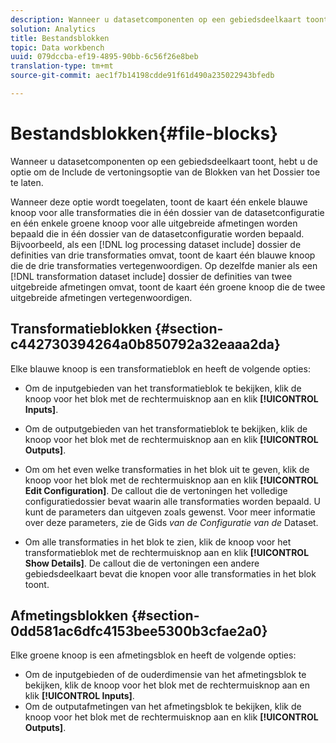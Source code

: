 ```yaml
---
description: Wanneer u datasetcomponenten op een gebiedsdeelkaart toont, hebt u de optie om de Include de vertoningsoptie van de Blokken van het Dossier toe te laten.
solution: Analytics
title: Bestandsblokken
topic: Data workbench
uuid: 079dccba-ef19-4895-90bb-6c56f26e8beb
translation-type: tm+mt
source-git-commit: aec1f7b14198cdde91f61d490a235022943bfedb

---
```



# Bestandsblokken{#file-blocks}

Wanneer u datasetcomponenten op een gebiedsdeelkaart toont, hebt u de optie om de Include de vertoningsoptie van de Blokken van het Dossier toe te laten.

Wanneer deze optie wordt toegelaten, toont de kaart één enkele blauwe knoop voor alle transformaties die in één dossier van de datasetconfiguratie en één enkele groene knoop voor alle uitgebreide afmetingen worden bepaald die in één dossier van de datasetconfiguratie worden bepaald. Bijvoorbeeld, als een [!DNL log processing dataset include] dossier de definities van drie transformaties omvat, toont de kaart één blauwe knoop die de drie transformaties vertegenwoordigen. Op dezelfde manier als een [!DNL transformation dataset include] dossier de definities van twee uitgebreide afmetingen omvat, toont de kaart één groene knoop die de twee uitgebreide afmetingen vertegenwoordigen.

## Transformatieblokken {#section-c442730394264a0b850792a32eaaa2da}

Elke blauwe knoop is een transformatieblok en heeft de volgende opties:

* Om de inputgebieden van het transformatieblok te bekijken, klik de knoop voor het blok met de rechtermuisknop aan en klik **[!UICONTROL Inputs]**.
* Om de outputgebieden van het transformatieblok te bekijken, klik de knoop voor het blok met de rechtermuisknop aan en klik **[!UICONTROL Outputs]**.
* Om om het even welke transformaties in het blok uit te geven, klik de knoop voor het blok met de rechtermuisknop aan en klik **[!UICONTROL Edit Configuration]**. De callout die de vertoningen het volledige configuratiedossier bevat waarin alle transformaties worden bepaald. U kunt de parameters dan uitgeven zoals gewenst. Voor meer informatie over deze parameters, zie de Gids *van de Configuratie van de* Dataset.

* Om alle transformaties in het blok te zien, klik de knoop voor het transformatieblok met de rechtermuisknop aan en klik **[!UICONTROL Show Details]**. De callout die de vertoningen een andere gebiedsdeelkaart bevat die knopen voor alle transformaties in het blok toont.

## Afmetingsblokken {#section-0dd581ac6dfc4153bee5300b3cfae2a0}

Elke groene knoop is een afmetingsblok en heeft de volgende opties:

* Om de inputgebieden of de ouderdimensie van het afmetingsblok te bekijken, klik de knoop voor het blok met de rechtermuisknop aan en klik **[!UICONTROL Inputs]**.
* Om de outputafmetingen van het afmetingsblok te bekijken, klik de knoop voor het blok met de rechtermuisknop aan en klik **[!UICONTROL Outputs]**.


